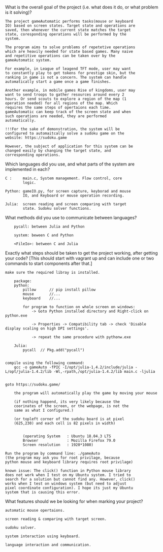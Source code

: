 What is the overall goal of the project (i.e. what does it do, or what problem is it solving)?
	
	The project gameAutomatic performs tasks(mouse or keyboard 
	IO) based on screen states. Target state and operations are 
	saved, then whenever the current state matches the target 
	state, coresponding operations will be performed by the 
	system.

	The program aims to solve problems of repetetive operations 
	which are heavily needed for state based games. Many naive 
	and repetitive operations can be taken over by the 
	gameAutomatic system.

	For example, in League of leagend TFT mode, user may want 
	to constantly play to get tokens for prestige skin, but the 
	ranking in game is not a concern. The system can handle 
	automatically start a game once a game finishes.

	Another example, in mobile games Rise of kingdoms, user may 
	want to send troops to gather resources around every 2 
	hours. Or send scouts to explore a region of the map (1 
	operation needed) for all regions of the map. Which 
	requires the same steps of opertaions each time. 
	gameAutomatic can keep track of the screen state and when 
	such operations are needed, they are performed 
	automatically.

	!!!For the sake of demonstration, the system will be 
	configured to automaitcally solve a sudoku game on the 
	website: https://sudoku.game
	
	However, the subject of application for this system can be 
	changed easily by changing the target state, and 
	corresponding operations.

Which languages did you use, and what parts of the system are implemented in each?
	
	C :   	main.c, System management. Flow control, core 
			logic.

	Python: gameIO.py, for screen capture, keyborad and mouse 
			IO, and Keyboard or mouse operation recording.

	Julia:  screen reading and screen comparing with target 
			state. Sudoku solver functions.

What methods did you use to communicate between languages?

    	pycall: between Julia and Python
    	
    	system: beween C and Python
    	
    	<FileIo>: between C and Julia


Exactly what steps should be taken to get the project working, after getting your code? [This should start with vagrant up and can include one or two commands to start components after that.]

	make sure the required libray is installed.

	    package:
		python:
			pillow 		// pip install pillow
			mouse 		//...
			keyboard 	//...
		
			for program to function on whole screen on windows:
				-> Goto Python installed directory and Right-click on python.exe

				-> Properties -> Compatibility tab -> check 'Disable display scaling on high DPI settings'.

				-> repeat the same procedure with pythonw.exe

		Julia:
			pycall  // Pkg.add("pycall")


	compile using the following command: 
		gcc -o gameAuto -fPIC -I/opt/julia-1.4.2/include/julia -L/opt/julia-1.4.2/lib -Wl,-rpath,/opt/julia-1.4.2/lib main.c -ljulia


	goto https://sudoku.game/

		the program will automatically play the game by moving your mouse

		(if nothing happend, its very likely because the 
		coorinates of the screen, or the webpage, is not the 
		same as what I configured.)

		(or topleft corner of the sudoku board is at pixel 
		(625,230) and each cell is 82 pixels in width)


			(operating System 	: Ubuntu 18.04.3 LTS
			Browser 			: Mozilla Firefox 79.0 
			Screen resolution	: 1920*1080)

	Run the program by command line: ./gameAuto
	(the program may ask you for root privilage, because 
	python mouse and keyboard library requires root privilage)

	known issue: The click() function in Python mouse library 
	does not work when I test on my Ubuntu system. I tried to 
	search for a solution but cannot find any. However, click()
	works when I test on windows system (but need to adjust 
	pixel coordinate configuration). I hope its just my Ubuntu
	system that is causing this error. 

What features should we be looking for when marking your project?

	automatic mouse opertaions.
	
	screen reading & comparing with target screen.
	
	sudoku solver.
	
	system interaction using keyboard.
	
	language interaction and communication.
	